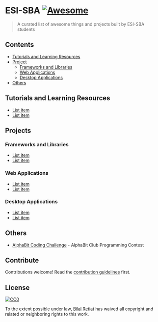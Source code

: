 # ESI-SBA [![Awesome](https://awesome.re/badge.svg)](https://awesome.re)

> A curated list of awesome things and projects built by ESI-SBA students


## Contents

- [Tutorials and Learning Resources](#tutorials-and-learning-resources)
- [Project](#projects)
    - [Frameworks and Libraries](#frameworks-and-libraries)
    - [Web Applications](#web-applications)
    - [Desktop Applications](#desktop-applications)
- [Others](#others)

## Tutorials and Learning Resources

- [List item](http://example.com)
- [List item](http://example.com)


## Projects

### Frameworks and Libraries

- [List item](http://example.com)
- [List item](http://example.com)

### Web Applications

- [List item](http://example.com)
- [List item](http://example.com)

### Desktop Applications

- [List item](http://example.com)
- [List item](http://example.com)


## Others

- [AlphaBit Coding Challenge](https://github.com/philomath213/alphabit-coding-challenge) - AlphaBit Club Programming Contest


## Contribute

Contributions welcome! Read the [contribution guidelines](contributing.md) first.


## License

[![CC0](https://mirrors.creativecommons.org/presskit/buttons/88x31/svg/cc-zero.svg)](https://creativecommons.org/publicdomain/zero/1.0)

To the extent possible under law, [Bilal Retiat](https://philomath213.github.io) has waived all copyright and
related or neighboring rights to this work.
